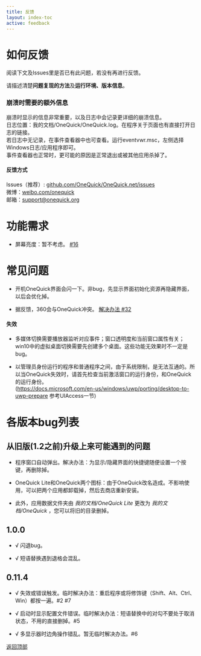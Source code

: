 ```yaml
---
title: 反馈
layout: index-toc
active: feedback
---
```


# 如何反馈

阅读下文及Issues里是否已有此问题，若没有再进行反馈。

请描述清楚**问题复现的方法**及**运行环境、版本信息**。

### 崩溃时需要的额外信息

崩溃时显示的信息非常重要，以及日志中会记录更详细的崩溃信息。  
日志位置：我的文档/OneQuick/OneQuick.log。在程序关于页面也有直接打开日志的链接。  
若日志中无记录，在事件查看器中也可查看。运行eventvwr.msc，左侧选择Windows日志/应用程序即可。  
事件查看器也正常时，更可能的原因是正常退出或被其他应用杀掉了。  

#### 反馈方式

Issues（推荐）: [github.com/OneQuick/OneQuick.net/issues](https://github.com/OneQuick/OneQuick.net/issues)  
微博：[weibo.com/onequick](https://weibo.com/onequick)  
邮箱：[support@onequick.org](mailto:support@onequick.org)  


# 功能需求

- 屏幕亮度：暂不考虑。 [#16](https://github.com/OneQuick/OneQuick.net/issues/16)

# 常见问题

- 开机OneQuick界面会闪一下。非bug，先显示界面初始化资源再隐藏界面，以后会优化掉。

- 据反馈，360会与OneQuick冲突。 [解决办法 #32](https://github.com/OneQuick/OneQuick.net/issues/32)


#### 失效

- 多媒体切换需要播放器监听对应事件；窗口透明度和当前窗口属性有关；win10中的虚拟桌面切换需要先创建多个桌面。这些功能无效果时不一定是bug。

- 以管理员身份运行的程序和普通程序之间，由于系统限制，是无法互通的。所以当OneQuick失效时，请首先检查当前激活窗口的运行身份，和OneQuick的运行身份。  
(https://docs.microsoft.com/en-us/windows/uwp/porting/desktop-to-uwp-prepare 参考UIAccess一节)


# 各版本bug列表

<h2 data-toc-text="从1.2前升级">从旧版(1.2之前)升级上来可能遇到的问题</h2>

- 程序窗口自动弹出。解决办法：为显示/隐藏界面的快捷键随便设置一个按键，再删除掉。

- OneQuick Lite和OneQuick两个图标：由于OneQuick改名造成。不影响使用，可以把两个应用都卸载掉，然后去商店重新安装。

- 此外，应用数据文件夹由 *我的文档/OneQuick Lite* 更改为 *我的文档/OneQuick* ，您可以将旧的目录删掉。

## 1.0.0

 - √ 闪退bug。

 - √ 短语替换遇到退格会混乱。


## 0.11.4

- √ 失效或错误触发。临时解决办法：重启程序或将修饰键（Shift、Alt、Ctrl、Win）都按一遍。#2 #7

- √ 启动时显示配置文件错误。临时解决办法：短语替换中的对勾不要处于取消状态，不用的直接删掉。#5

- √ 多显示器时边角操作错乱。暂无临时解决办法。#6

[返回顶部](#top)

<div style="height: 10px;"></div>
